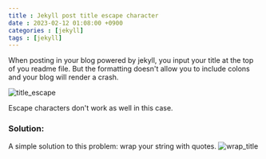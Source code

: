 ```yaml
---
title : Jekyll post title escape character
date : 2023-02-12 01:08:00 +0900
categories : [jekyll]
tags : [jekyll]
---
```


When posting in your blog powered by jekyll, you input your title at the top of you readme file.
But the formatting doesn't allow you to include colons and your blog will render a crash.

![title_escape](/assets/img/posts/title_escape.jpeg)

Escape characters don't work as well in this case.

### Solution:
A simple solution to this problem: wrap your string with quotes. 
![wrap_title](/assets/img/posts/wrap_title.jpeg)